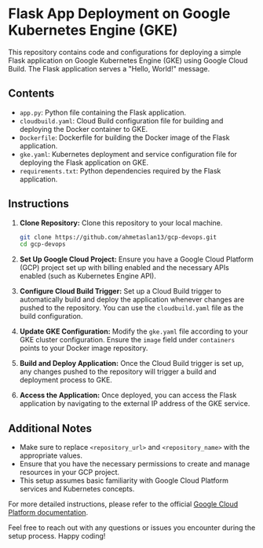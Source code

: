 # Flask App Deployment on Google Kubernetes Engine (GKE)

This repository contains code and configurations for deploying a simple Flask application on Google Kubernetes Engine (GKE) using Google Cloud Build. The Flask application serves a "Hello, World!" message.

## Contents

- `app.py`: Python file containing the Flask application.
- `cloudbuild.yaml`: Cloud Build configuration file for building and deploying the Docker container to GKE.
- `Dockerfile`: Dockerfile for building the Docker image of the Flask application.
- `gke.yaml`: Kubernetes deployment and service configuration file for deploying the Flask application on GKE.
- `requirements.txt`: Python dependencies required by the Flask application.

## Instructions

1. **Clone Repository:**
   Clone this repository to your local machine.

   ```bash
   git clone https://github.com/ahmetaslan13/gcp-devops.git
   cd gcp-devops
   ```

2. **Set Up Google Cloud Project:**
   Ensure you have a Google Cloud Platform (GCP) project set up with billing enabled and the necessary APIs enabled (such as Kubernetes Engine API).

3. **Configure Cloud Build Trigger:**
   Set up a Cloud Build trigger to automatically build and deploy the application whenever changes are pushed to the repository. You can use the `cloudbuild.yaml` file as the build configuration.

4. **Update GKE Configuration:**
   Modify the `gke.yaml` file according to your GKE cluster configuration. Ensure the `image` field under `containers` points to your Docker image repository.

5. **Build and Deploy Application:**
   Once the Cloud Build trigger is set up, any changes pushed to the repository will trigger a build and deployment process to GKE.

6. **Access the Application:**
   Once deployed, you can access the Flask application by navigating to the external IP address of the GKE service.

## Additional Notes

- Make sure to replace `<repository_url>` and `<repository_name>` with the appropriate values.
- Ensure that you have the necessary permissions to create and manage resources in your GCP project.
- This setup assumes basic familiarity with Google Cloud Platform services and Kubernetes concepts.

For more detailed instructions, please refer to the official [Google Cloud Platform documentation](https://cloud.google.com/docs).

Feel free to reach out with any questions or issues you encounter during the setup process. Happy coding!